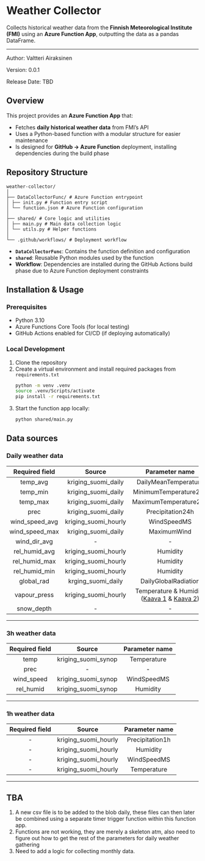 # Weather Collector

Collects historical weather data from the **Finnish Meteorological Institute (FMI)** using an **Azure Function App**, outputting the data as a pandas DataFrame.

---

Author:
Valtteri Airaksinen

Version:
0.0.1

Release Date:
TBD


## Overview
This project provides an **Azure Function App** that:

- Fetches **daily historical weather data** from FMI’s API  
- Uses a Python-based function with a modular structure for easier maintenance  
- Is designed for **GitHub → Azure Function** deployment, installing dependencies during the build phase

## Repository Structure
```
weather-collector/
│
├── DataCollectorFunc/ # Azure Function entrypoint
│ ├── init.py # Function entry script
│ └── function.json # Azure Function configuration
│
├── shared/ # Core logic and utilities
│ ├── main.py # Main data collection logic
│ └── utils.py # Helper functions
│
└── .github/workflows/ # Deployment workflow
```

- **`DataCollectorFunc`**: Contains the function definition and configuration  
- **`shared`**: Reusable Python modules used by the function  
- **Workflow**: Dependencies are installed during the GitHub Actions build phase due to Azure Function deployment constraints  


## Installation & Usage

### Prerequisites
- Python 3.10
- Azure Functions Core Tools (for local testing)  
- GitHub Actions enabled for CI/CD (if deploying automatically)

### Local Development
1. Clone the repository
2. Create a virtual environment and install required packages from `requirements.txt`
    ```bash
    python -m venv .venv
    source .venv/Scripts/activate
    pip install -r requirements.txt
3. Start the function app locally:
   ```bash
   python shared/main.py
   ```
## Data sources

### Daily weather data

| Required field | Source | Parameter name |
|:-:|:-:|:-:|
| temp_avg | kriging_suomi_daily | DailyMeanTemperature |
| temp_min | kriging_suomi_daily | MinimumTemperature24h |
| temp_max | kriging_suomi_daily | MaximumTemperature24h |
| prec | kriging_suomi_daily | Precipitation24h |
| wind_speed_avg | kriging_suomi_hourly | WindSpeedMS |
| wind_speed_max | kriging_suomi_daily | MaximumWind |
| wind_dir_avg | - | - |
| rel_humid_avg | kriging_suomi_hourly | Humidity |
| rel_humid_max | kriging_suomi_hourly | Humidity |
| rel_humid_min | kriging_suomi_hourly | Humidity |
| global_rad | krging_suomi_daily | DailyGlobalRadiation |
| vapour_press | kriging_suomi_hourly | Temperature & Humidity ([Kaava 1](https://www.vaisala.com/fi/expert-article/relative-humidity-how-is-it-defined-and-calculated) & [Kaava 2](https://www.vaisala.com/fi/lp/make-your-job-easier-humidity-conversion-formulas))  |
| snow_depth | - | - |

---

### 3h weather data
| Required field | Source | Parameter name |
|:-:|:-:|:-:|
| temp | kriging_suomi_synop | Temperature |
| prec | - | - |
| wind_speed | kriging_suomi_synop | WindSpeedMS |
| rel_humid | kriging_suomi_synop | Humidity |

---

### 1h weather data
| Required field | Source | Parameter name |
|:-:|:-:|:-:|
| - | kriging_suomi_hourly | Precipitation1h |
| - | kriging_suomi_hourly | Humidity |
| - | kriging_suomi_hourly | WindSpeedMS |
| - | kriging_suomi_hourly | Temperature |

---

## TBA

1. A new csv file is to be added to the blob daily, these files can then later be combined using a separate timer trigger function within this function app.
2. Functions are not working, they are merely a skeleton atm, also need to figure out how to get the rest of the parameters for daily weather gathering
3. Need to add a logic for collecting monthly data.